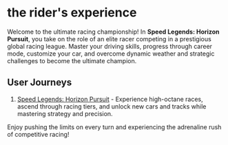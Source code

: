 # the rider's experience

Welcome to the ultimate racing championship! In **Speed Legends: Horizon Pursuit**, you take on the role of an elite racer competing in a prestigious global racing league. Master your driving skills, progress through career mode, customize your car, and overcome dynamic weather and strategic challenges to become the ultimate champion.

## User Journeys

1. [Speed Legends: Horizon Pursuit](docs/journeys/speed-legends-horizon-pursuit.md) - Experience high-octane races, ascend through racing tiers, and unlock new cars and tracks while mastering strategy and precision.

Enjoy pushing the limits on every turn and experiencing the adrenaline rush of competitive racing!